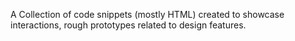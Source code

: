 A Collection of code snippets (mostly HTML) created to showcase interactions, rough prototypes related to design features.
